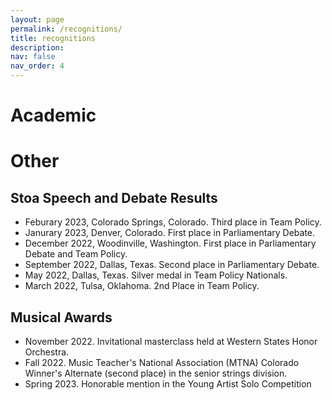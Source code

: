 ```yaml
---
layout: page
permalink: /recognitions/
title: recognitions
description: 
nav: false
nav_order: 4
---
```


# Academic


# Other

## Stoa Speech and Debate Results
- Feburary 2023, Colorado Springs, Colorado. Third place in Team Policy.
- Janurary 2023, Denver, Colorado. First place in Parliamentary Debate. 
- December 2022, Woodinville, Washington. First place in Parliamentary Debate and Team Policy. 
- September 2022, Dallas, Texas. Second place in Parliamentary Debate.
- May 2022, Dallas, Texas. Silver medal in Team Policy Nationals. 
- March 2022, Tulsa, Oklahoma. 2nd Place in Team Policy. 

## Musical Awards
- November 2022. Invitational masterclass held at Western States Honor Orchestra.
- Fall 2022. Music Teacher's National Association (MTNA) Colorado Winner's Alternate (second place) in the senior strings division.
- Spring 2023. Honorable mention in the Young Artist Solo Competition